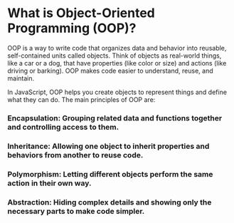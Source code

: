 # What is Object-Oriented Programming (OOP)?

OOP is a way to write code that organizes data and behavior into reusable, self-contained units called objects. Think of objects as real-world things, like a car or a dog, that have properties (like color or size) and actions (like driving or barking). OOP makes code easier to understand, reuse, and maintain.

In JavaScript, OOP helps you create objects to represent things and define what they can do. The main principles of OOP are:

### Encapsulation: Grouping related data and functions together and controlling access to them.

### Inheritance: Allowing one object to inherit properties and behaviors from another to reuse code.

### Polymorphism: Letting different objects perform the same action in their own way.

### Abstraction: Hiding complex details and showing only the necessary parts to make code simpler.